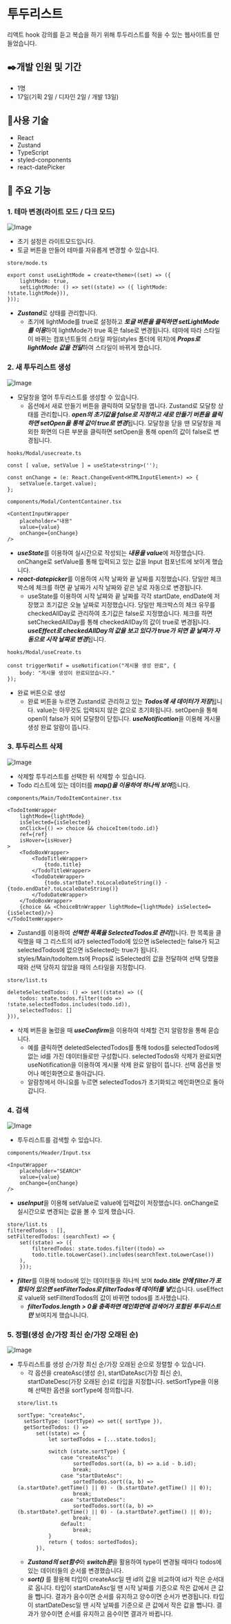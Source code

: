 # 투두리스트   
리액트 hook 강의를 듣고 복습을 하기 위해 투두리스트를 적을 수 있는 웹사이트를 만들었습니다.
## ✒️개발 인원 및 기간

- 1명
- 17일(기획 2일 / 디자인 2일 / 개발 13일)

## 🤖사용 기술
- React
- Zustand
- TypeScript
- styled-conponents
- react-datePicker

## 📝 주요 기능
### 1. 테마 변경(라이트 모드 / 다크 모드)
![Image](https://github.com/user-attachments/assets/c8029cb6-28ed-4a62-8dfd-fcf66fc424b2)
- 초기 설정은 라이트모드입니다.
- 토글 버튼을 만들어 테마를 자유롭게 변경할 수 있습니다.
```
store/mode.ts

export const useLightMode = create<theme>((set) => ({
    lightMode: true,
    setLightMode: () => set((state) => ({ lightMode: !state.lightMode})),
}));
```
- ***Zustand***로 상태를 관리합니다.
  - 초기에 lightMode를 true로 설정하고 ***토글 버튼을 클릭하면 setLightMode를 이용***하여 lightMode가 true 혹은 false로 변경됩니다. 테마에 따라 스타일이 바뀌는 컴포넌트들의 스타일 파일(styles 폴더에 위치)에 ***Props로 lightMode 값을 전달***하여 스타일이 바뀌게 했습니다.

### 2. 새 투두리스트 생성
![Image](https://github.com/user-attachments/assets/c0364d55-b45a-4465-a7af-64956bfaa2be)
- 모달창을 열어 투두리스트를 생성할 수 있습니다.
  - 옵션에서 새로 만들기 버튼을 클릭하여 모달창을 엽니다. Zustand로 모달창 상태를 관리합니다. ***open의 초기값을 false로 지정하고 새로 만들기 버튼을 클릭하면 setOpen을 통해 값이 true로 변경***됩니다. 모달창을 닫을 땐 모달창을 제외한 화면의 다른 부분을 클릭하면 setOpen을 통해 open의 값이 false로 변경됩니다.
```
hooks/Modal/usecreate.ts

const [ value, setValue ] = useState<string>('');

const onChange = (e: React.ChangeEvent<HTMLInputElement>) => {
    setValue(e.target.value);
};
```
```
components/Modal/ContentContainer.tsx

<ContentInputWrapper 
    placeholder="내용" 
    value={value}
    onChange={onChange}
/>
```

- ***useState***를 이용하여 실시간으로 작성되는 ***내용을 value***에 저장했습니다. onChange로 setValue를 통해 입력되고 있는 값을 Input 컴포넌트에 보이게 했습니다.
- ***react-datepicker***를 이용하여 시작 날짜와 끝 날짜를 지정했습니다. 당일만 체크박스에 체크를 하면 끝 날짜가 시작 날짜와 같은 날로 자동으로 변경됩니다.
  - useState를 이용하여 시작 날짜와 끝 날짜를 각각 startDate, endDate에 저장했고 초기값은 오늘 날짜로 지정했습니다. 당일만 체크박스의 체크 유무를 checkedAllDay로 관리하여 초기값은 false로 지정했습니다. 체크를 하면 setCheckedAllDay를 통해 checkedAllDay의 값이 true로 변경됩니다. ***useEffect로 checkedAllDay의 값을 보고 있다가 true가 되면 끝 날짜가 자동으로 시작 날짜로 변경***됩니다.
```
hooks/Modal/useCreate.ts

const triggerNotif = useNotification("게시물 생성 완료", {
    body: "게시물 생성이 완료되었습니다."
});
```
- 완료 버튼으로 생성
    - 완료 버튼을 누르면 Zustand로 관리하고 있는 ***Todos에 새 데이터가 저장***됩니다. value는 아무것도 입력되지 않은 값으로 초기화됩니다. setOpen을 통해 open이 false가 되어 모달창이 닫힙니다. ***useNotification***을 이용해 게시물 생성 완료 알람이 뜹니다.
 
### 3. 투두리스트 삭제
![Image](https://github.com/user-attachments/assets/31505613-7ac5-4965-a92e-1540c31a8303)
- 삭제할 투두리스트를 선택한 뒤 삭제할 수 있습니다.
- Todo 리스트에 있는 데이터를 ***map()을 이용하여 하나씩 보여***줍니다. 
```
components/Main/TodoItemContainer.tsx

<TodoItemWrapper 
    lightMode={lightMode}
    isSelected={isSelected}
    onClick={() => choice && choiceItem(todo.id)}
    ref={ref}
    isHover={isHover}
>
    <TodoBoxWrapper>
        <TodoTitleWrapper>
            {todo.title}
        </TodoTitleWrapper>  
        <TodoDateWrapper>
            {todo.startDate?.toLocaleDateString()} - {todo.endDate?.toLocaleDateString()}
        </TodoDateWrapper>
    </TodoBoxWrapper>
    {choice && <ChoiceBtnWrapper lightMode={lightMode} isSelected={isSelected}/>} 
</TodoItemWrapper>
```
- Zustand를 이용하여 ***선택한 목록을 SelectedTodos로 관리***합니다. 한 목록을 클릭했을 때 그 리스트의 id가 selectedTodo에 있으면 isSelected는 false가 되고 selectedTodos에 없으면 isSelected는 true가 됩니다. styles/Main/todoItem.ts에 Props로 isSelected의 값을 전달하여 선택 당했을 때와 선택 당하지 않았을 때의 스타일을 지정합니다.
```
store/list.ts

deleteSelectedTodos: () => set((state) => ({
    todos: state.todos.filter(todo => !state.selectedTodos.includes(todo.id)),
    selectedTodos: []
})),
```
- 삭제 버튼을 눌렀을 때 ***useConfirm***을 이용하여 삭제할 건지 알람창을 통해 묻습니다.
  - 예를 클릭하면 deletedSelectedTodos를 통해 todos를 selectedTodos에 없는 id를 가진 데이터들로만 구성합니다. selectedTodos와 삭제가 완료되면 useNotification을 이용하여 게시물 삭제 완료 알람이 뜹니다. 선택 옵션을 벗어나 메인화면으로 돌아갑니다.
  - 알람창에서 아니요를 누르면 selectedTodos가 초기화되고 메인화면으로 돌아갑니다.

### 4. 검색
![Image](https://github.com/user-attachments/assets/72739cc5-30f7-47ee-90d3-20062ed77cd2)
- 투두리스트를 검색할 수 있습니다.
```
components/Header/Input.tsx

<InputWrapper 
    placeholder="SEARCH"
    value={value}
    onChange={onChange}
/>
```
- ***useInput***을 이용해 setValue로 value에 입력값이 저장했습니다. onChange로 실시간으로 변경되는 값을 볼 수 있게 했습니다.
```
store/list.ts
filteredTodos : [],
setFilteredTodos: (searchText) => {
    set((state) => ({
        filteredTodos: state.todos.filter((todo) => 
        todo.title.toLowerCase().includes(searchText.toLowerCase())
    ),
    }));
```
- ***filter***를 이용해 todos에 있는 데이터들을 하나씩 보며 ***todo.title 안에 filter가 포함되어 있으면 setFilterTodos로 filterTodos에 데이터를 넣***었습니다. useEffect로 value와 setFillterdTodos의 값이 바뀌면 todos를 조사했습니다.
    - ***filterTodos.length > 0을 충족하면 메인화면에 검색어가 포함된 투두리스트만*** 보여지게 했습니니다.


### 5. 정렬(생성 순/가장 최신 순/가장 오래된 순)
![Image](https://github.com/user-attachments/assets/b139fe76-fc1c-46cd-ae86-f6a2dd0e9d3f)
- 투두리스트를 생성 순/가장 최신 순/가장 오래된 순으로 정렬할 수 있습니다.   
  - 각 옵션을 createAsc(생성 순),  startDateAsc(가장 최신 순),  startDateDesc(가장 오래된 순)로 타입을 지정합니다.  setSortType을 이용해 선택한 옵션을 sortType에 정의합니다.
  ```
  store/list.ts
  
  sortType: "createAsc",
    setSortType: (sortType) => set({ sortType }),
    getSortedTodos: () => 
        set((state) => {
            let sortedTodos = [...state.todos];

            switch (state.sortType) {
                case "createAsc":
                    sortedTodos.sort((a, b) => a.id - b.id);
                    break;
                case "startDateAsc":
                    sortedTodos.sort((a, b) => (a.startDate?.getTime() || 0) - (b.startDate?.getTime() || 0));
                    break;
                case "startDateDesc":
                    sortedTodos.sort((a, b) => (b.startDate?.getTime() || 0) - (a.startDate?.getTime() || 0));
                    break;
                default:
                    break;
            }
            return { todos: sortedTodos};
        }),
    ```
  - ***Zustand의 set함수***와 ***switch문***을 활용하여 type이 변경될 때마다 todos에 있는 데이터들의 순서를 변경했습니다.
  - ***sort()*** 를 활용해 타입이 createAsc일 땐 id의 값을 비교하여 id가 작은 순서대로 옵니다. 타입이 startDateAsc일 땐 시작 날짜를 기준으로 작은 값에서 큰 값을 뺍니다. 결과가 음수이면 순서를 유지하고 양수이면 순서가 변경됩니다. 타입이 startDateDesc일 땐 시작 날짜를 기준으로 큰 값에서 작은 값을 뺍니다. 결과가 양수이면 순서를 유지하고 음수이면 결과가 바뀝니다.
